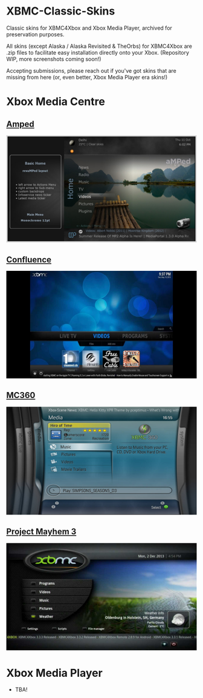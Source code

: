 # XBMC-Classic-Skins
Classic skins for XBMC4Xbox and Xbox Media Player, archived for preservation purposes.

All skins (except Alaska / Alaska Revisited & TheOrbs) for XBMC4Xbox are .zip files to facilitate easy installation directly onto your Xbox. (Repository WIP, more screenshots coming soon!)

Accepting submissions, please reach out if you've got skins that are missing from here (or, even better, Xbox Media Player era skins!)

# Xbox Media Centre
## [Amped](https://github.com/faithvoid/XBMC-Classic-Skins/raw/refs/heads/main/skin/amped.zip)
![](screenshots/amped.jpg)

## [Confluence](https://github.com/faithvoid/XBMC-Classic-Skins/raw/refs/heads/main/skin/Confluence.zip)
![](screenshots/confluence.jpg)

## [MC360](https://github.com/faithvoid/XBMC-Classic-Skins/raw/refs/heads/main/skin/MC360.zip)
![](screenshots/mc360.jpg)

## [Project Mayhem 3](<https://github.com/faithvoid/XBMC-Classic-Skins/raw/refs/heads/main/skin/Project Mayhem III.zip>)
![](screenshots/projectmayhem3.jpg)

# Xbox Media Player
- TBA!
